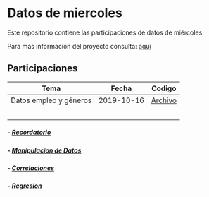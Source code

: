 
<!-- README.md is generated from README.Rmd. Please edit that file -->

# Datos de miercoles

<!-- badges: start -->

<!-- badges: end -->

Este repositorio contiene las participaciones de datos de miércoles

Para más información del proyecto consulta:
<a href="https://github.com/cienciadedatos/datos-de-miercoles" target="_blank">aquí</a>

## Participaciones

| Tema                   | Fecha      | Codigo                                                                                         |
| ---------------------- | ---------- | ---------------------------------------------------------------------------------------------- |
| Datos empleo y géneros | 2019-10-16 | <a href="https://duvancho321.github.io/Datos_de_miercoles/Folder/" target="_blank">Archivo</a> |
|                        |            |                                                                                                |
|                        |            |                                                                                                |
|                        |            |                                                                                                |
|                        |            |                                                                                                |
|                        |            |                                                                                                |

##### \- <a href="https://duvancho321.github.io/Semillero/Recordatorio.html" target="_blank">Recordatorio</a>

##### \- <a href="https://duvancho321.github.io/Semillero/Actividad1.html" target="_blank">Manipulacion de Datos</a>

##### \- <a href="https://duvancho321.github.io/Semillero/Correlación.html" target="_blank">Correlaciones</a>

##### \- <a href="https://duvancho321.github.io/Semillero/Regresion.html" target="_blank">Regresion</a>
